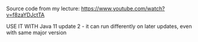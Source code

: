 Source code from my lecture:
https://www.youtube.com/watch?v=f8zaYDJctTA

USE IT WITH Java 11 update 2 - it can run differently on later updates, even with same major version